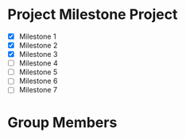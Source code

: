 # Project Milestone Project

- [x] Milestone 1
- [x] Milestone 2
- [x] Milestone 3
- [ ] Milestone 4
- [ ] Milestone 5
- [ ] Milestone 6
- [ ] Milestone 7
# Group Members

